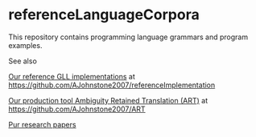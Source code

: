 # referenceLanguageCorpora

This repository contains programming language grammars and program examples.



See also

[Our reference GLL implementations](https://github.com/AJohnstone2007/referenceImplementation) at https://github.com/AJohnstone2007/referenceImplementation

[Our production tool Ambiguity Retained Translation (ART)](https://github.com/AJohnstone2007/ART) at https://github.com/AJohnstone2007/ART

[Pur research papers](https://pure.royalholloway.ac.uk/en/persons/adrian-johnstone/publications/)
